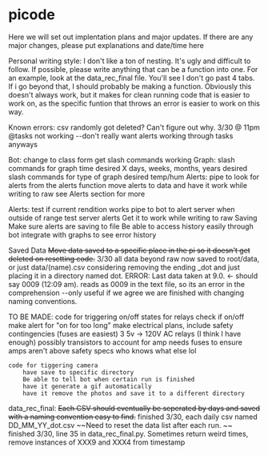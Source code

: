 # picode


Here we will set out implentation plans and major updates.
If there are any major changes, please put explanations and date/time here

Personal writing style:
I don't like a ton of nesting. It's ugly and difficult to follow. If possible, please write anything that can be a function into one. 
For an example, look at the data_rec_final file. You'll see I don't go past 4 tabs. If i go beyond that, I should probably be making a function.
Obviously this doesn't always work, but it makes for clean running code that is easier to work on, as the specific funtion that throws an error is easier to work on this way.

Known errors:
    csv randomly got deleted? Can't figure out why. 3/30 @ 11pm
    @tasks not working --don't really want alerts working through tasks anyways

Bot:
    change to class form
    get slash commands working
        Graph:
            slash commands for graph time desired
                X days, weeks, months, years desired
            slash commands for type of graph desired
                temp/hum
        Alerts:
            pipe to look for alerts from the alerts function
            move alerts to data and have it work while writing to raw
            see Alerts section for more

Alerts:
    test if current rendition works
    pipe to bot to alert server when outside of range
        test server alerts
    Get it to work while writing to raw 
    Saving
        Make sure alerts are saving to file
        Be able to access history easily through bot
        integrate with graphs to see error history

Saved Data
    ~~Move data saved to a specific place in the pi so it doesn't get deleted on resetting code.~~ 3/30 all data beyond raw now saved to root/data, or just data/(name).csv
        considering removing the ending _dot and just placing it in a directory named dot. 
            ERROR:
                Last data taken at 9.0. <- should say 0009 (12:09 am). reads as 0009 in the text file, so its an error in the comprehension
        --only useful if we agree we are finished with changing naming conventions.

    

TO BE MADE:
    code for triggering on/off states for relays
        check if on/off
        make alert for "on for too long"
        make electrical plans, include safety contingencies (fuses are easiest)
            3 5v -> 120V AC relays (I think I have enough)
            possibly transistors to account for amp needs
            fuses to ensure amps aren't above safety specs
            who knows what else lol

    code for tiggering camera
        have save to specific directory
        Be able to tell bot when certain run is finished
        have it generate a gif automatically
        have it remove the photos and save it to a different directory

    


data_rec_final:
~~Each CSV should eventually be seperated by days and saved with a naming convention easy to find.~~ finished 3/30, each daily csv named DD_MM_YY_dot.csv
~~Need to reset the data list after each run. ~~  finished 3/30, line 35 in data_rec_final.py. 
Sometimes return weird times, remove instances of XXX9 and XXX4 from timestamp

